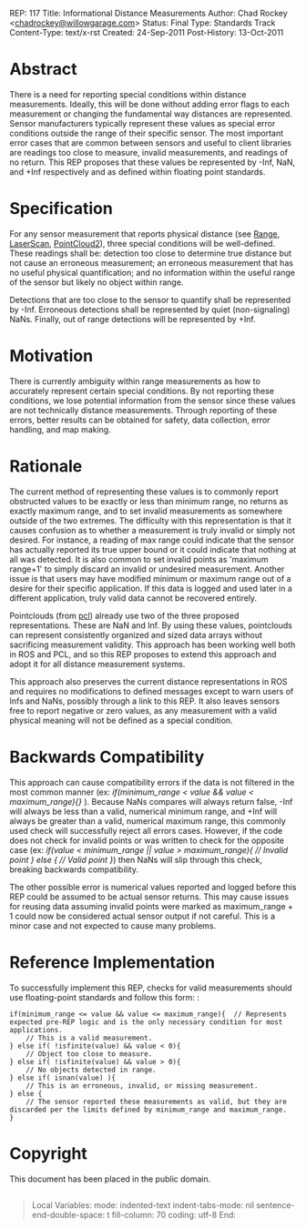 REP: 117 Title: Informational Distance Measurements Author: Chad Rockey \<<chadrockey@willowgarage.com>\> Status: Final Type: Standards Track Content-Type: text/x-rst Created: 24-Sep-2011 Post-History: 13-Oct-2011

# Abstract

There is a need for reporting special conditions within distance measurements. Ideally, this will be done without adding error flags to each measurement or changing the fundamental way distances are represented. Sensor manufacturers typically represent these values as special error conditions outside the range of their specific sensor. The most important error cases that are common between sensors and useful to client libraries are readings too close to measure, invalid measurements, and readings of no return. This REP proposes that these values be represented by -Inf, NaN, and +Inf respectively and as defined within floating point standards.

# Specification

For any sensor measurement that reports physical distance (see [Range](), [LaserScan](), [PointCloud2]()), three special conditions will be well-defined. These readings shall be: detection too close to determine true distance but not cause an erroneous measurement; an erroneous measurement that has no useful physical quantification; and no information within the useful range of the sensor but likely no object within range.

Detections that are too close to the sensor to quantify shall be represented by -Inf. Erroneous detections shall be represented by quiet (non-signaling) NaNs. Finally, out of range detections will be represented by +Inf.

# Motivation

There is currently ambiguity within range measurements as how to accurately represent certain special conditions. By not reporting these conditions, we lose potential information from the sensor since these values are not technically distance measurements. Through reporting of these errors, better results can be obtained for safety, data collection, error handling, and map making.

# Rationale

The current method of representing these values is to commonly report obstructed values to be exactly or less than minimum range, no returns as exactly maximum range, and to set invalid measurements as somewhere outside of the two extremes. The difficulty with this representation is that it causes confusion as to whether a measurement is truly invalid or simply not desired. For instance, a reading of max range could indicate that the sensor has actually reported its true upper bound or it could indicate that nothing at all was detected. It is also common to set invalid points as \'maximum range+1\' to simply discard an invalid or undesired measurement. Another issue is that users may have modified minimum or maximum range out of a desire for their specific application. If this data is logged and used later in a different application, truly valid data cannot be recovered entirely.

Pointclouds (from [pcl]()) already use two of the three proposed representations. These are NaN and Inf. By using these values, pointclouds can represent consistently organized and sized data arrays without sacrificing measurement validity. This approach has been working well both in ROS and PCL, and so this REP proposes to extend this approach and adopt it for all distance measurement systems.

This approach also preserves the current distance representations in ROS and requires no modifications to defined messages except to warn users of Infs and NaNs, possibly through a link to this REP. It also leaves sensors free to report negative or zero values, as any measurement with a valid physical meaning will not be defined as a special condition.

# Backwards Compatibility

This approach can cause compatibility errors if the data is not filtered in the most common manner (ex: *if(minimum_range \< value && value \< maximum_range){}* ). Because NaNs compares will always return false, -Inf will always be less than a valid, numerical minimum range, and +Inf will always be greater than a valid, numerical maximum range, this commonly used check will successfully reject all errors cases. However, if the code does not check for invalid points or was written to check for the opposite case (ex: *if(value \< minimum_range \|\| value \> maximum_range){ // Invalid point } else { // Valid point }*) then NaNs will slip through this check, breaking backwards compatibility.

The other possible error is numerical values reported and logged before this REP could be assumed to be actual sensor returns. This may cause issues for reusing data assuming invalid points were marked as maximum_range + 1 could now be considered actual sensor output if not careful. This is a minor case and not expected to cause many problems.

# Reference Implementation

To successfully implement this REP, checks for valid measurements should use floating-point standards and follow this form: :

```
if(minimum_range <= value && value <= maximum_range){  // Represents expected pre-REP logic and is the only necessary condition for most applications.
    // This is a valid measurement.
} else if( !isfinite(value) && value < 0){
    // Object too close to measure.
} else if( !isfinite(value) && value > 0){
    // No objects detected in range.
} else if( isnan(value) ){
    // This is an erroneous, invalid, or missing measurement.
} else {
    // The sensor reported these measurements as valid, but they are discarded per the limits defined by minimum_range and maximum_range.
}
```

# Copyright

This document has been placed in the public domain.

## 

> Local Variables: mode: indented-text indent-tabs-mode: nil sentence-end-double-space: t fill-column: 70 coding: utf-8 End:
